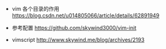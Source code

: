 * vim 各个目录的作用
https://blog.csdn.net/u014805066/article/details/62891949

* 参考配置
https://github.com/skywind3000/vim-init

* vimscript
http://www.skywind.me/blog/archives/2193
